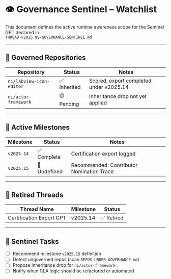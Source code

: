 # 👁️ Governance Sentinel – Watchlist

This document defines the active runtime awareness scope for the Sentinel GPT declared in  
[`THREAD-v2025.99-GOVERNANCE-SENTINEL.md`](./THREAD-v2025.99-GOVERNANCE-SENTINEL.md)

---

## 📂 Governed Repositories

| Repository | Status | Notes |
|------------|--------|-------|
| `ni/labview-icon-editor` | ✅ Inherited | Scored, export completed under v2025.14 |
| `ni/actor-framework`     | 🟡 Pending | Inheritance drop not yet applied |

---

## 🧭 Active Milestones

| Milestone | Status | Notes |
|-----------|--------|-------|
| `v2025.14` | ✅ Complete | Certification export logged |
| `v2025.15` | 🔲 Undefined | Recommended: Contributor Nomination Trace |

---

## 🤖 Retired Threads

| Thread Name | Milestone | Status |
|-------------|-----------|--------|
| Certification Export GPT | v2025.14 | ✅ Retired |

---

## 📌 Sentinel Tasks

- [ ] Recommend milestone `v2025.15` definition  
- [ ] Detect ungoverned repos (scan `REPOS-UNDER-GOVERNANCE.md`)  
- [ ] Propose inheritance drop for `ni/actor-framework`  
- [ ] Notify when CLA logic should be refactored or automated  
